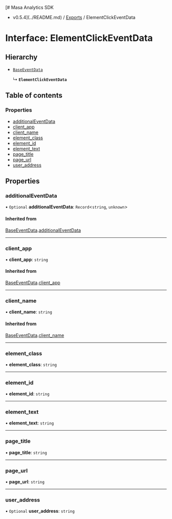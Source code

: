 [# Masa Analytics SDK
 - v0.5.4](../README.md) / [Exports](../modules.md) / ElementClickEventData

# Interface: ElementClickEventData

## Hierarchy

- [`BaseEventData`](BaseEventData.md)

  ↳ **`ElementClickEventData`**

## Table of contents

### Properties

- [additionalEventData](ElementClickEventData.md#additionaleventdata)
- [client\_app](ElementClickEventData.md#client_app)
- [client\_name](ElementClickEventData.md#client_name)
- [element\_class](ElementClickEventData.md#element_class)
- [element\_id](ElementClickEventData.md#element_id)
- [element\_text](ElementClickEventData.md#element_text)
- [page\_title](ElementClickEventData.md#page_title)
- [page\_url](ElementClickEventData.md#page_url)
- [user\_address](ElementClickEventData.md#user_address)

## Properties

### additionalEventData

• `Optional` **additionalEventData**: `Record`\<`string`, `unknown`\>

#### Inherited from

[BaseEventData](BaseEventData.md).[additionalEventData](BaseEventData.md#additionaleventdata)

___

### client\_app

• **client\_app**: `string`

#### Inherited from

[BaseEventData](BaseEventData.md).[client_app](BaseEventData.md#client_app)

___

### client\_name

• **client\_name**: `string`

#### Inherited from

[BaseEventData](BaseEventData.md).[client_name](BaseEventData.md#client_name)

___

### element\_class

• **element\_class**: `string`

___

### element\_id

• **element\_id**: `string`

___

### element\_text

• **element\_text**: `string`

___

### page\_title

• **page\_title**: `string`

___

### page\_url

• **page\_url**: `string`

___

### user\_address

• `Optional` **user\_address**: `string`
